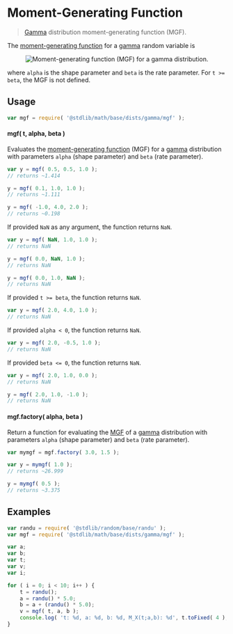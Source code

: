 # Moment-Generating Function

> [Gamma][gamma-distribution] distribution moment-generating function (MGF).

<!-- Section to include introductory text. Make sure to keep an empty line after the intro `section` element and another before the `/section` close. -->

<section class="intro">

The [moment-generating function][mgf] for a [gamma][gamma-distribution] random variable is

<!-- <equation class="equation" label="eq:gamma_mgf_function" align="center" raw="M_X(t) := \mathbb{E}\!\left[e^{tX}\right] = \left( 1 - \frac{t}{\beta} \right)^{-\alpha}" alt="Moment-generating function (MGF) for a gamma distribution."> -->

<div class="equation" align="center" data-raw-text="M_X(t) := \mathbb{E}\!\left[e^{tX}\right] = \left( 1 - \frac{t}{\beta} \right)^{-\alpha}" data-equation="eq:gamma_mgf_function">
    <img src="https://cdn.rawgit.com/stdlib-js/stdlib/6c7e930588674097b03b3201c5d368532bba6c67/lib/node_modules/@stdlib/math/base/dists/gamma/mgf/docs/img/equation_gamma_mgf_function.svg" alt="Moment-generating function (MGF) for a gamma distribution.">
    <br>
</div>

<!-- </equation> -->

where `alpha` is the shape parameter and `beta` is the rate parameter. For `t >= beta`, the MGF is not defined.

</section>

<!-- /.intro -->

<!-- Package usage documentation. -->

<section class="usage">

## Usage

```javascript
var mgf = require( '@stdlib/math/base/dists/gamma/mgf' );
```

#### mgf( t, alpha, beta )

Evaluates the [moment-generating function][mgf] (MGF) for a [gamma][gamma-distribution] distribution with parameters `alpha` (shape parameter) and `beta` (rate parameter).

```javascript
var y = mgf( 0.5, 0.5, 1.0 );
// returns ~1.414

y = mgf( 0.1, 1.0, 1.0 );
// returns ~1.111

y = mgf( -1.0, 4.0, 2.0 );
// returns ~0.198
```

If provided `NaN` as any argument, the function returns `NaN`.

```javascript
var y = mgf( NaN, 1.0, 1.0 );
// returns NaN

y = mgf( 0.0, NaN, 1.0 );
// returns NaN

y = mgf( 0.0, 1.0, NaN );
// returns NaN
```

If provided `t >= beta`, the function returns `NaN`.

```javascript
var y = mgf( 2.0, 4.0, 1.0 );
// returns NaN
```

If provided `alpha < 0`, the function returns `NaN`.

```javascript
var y = mgf( 2.0, -0.5, 1.0 );
// returns NaN
```

If provided `beta <= 0`, the function returns `NaN`.

```javascript
var y = mgf( 2.0, 1.0, 0.0 );
// returns NaN

y = mgf( 2.0, 1.0, -1.0 );
// returns NaN
```

#### mgf.factory( alpha, beta )

Return a function for evaluating the [MGF][mgf] of a [gamma][gamma-distribution] distribution with parameters `alpha` (shape parameter) and `beta` (rate parameter).

```javascript
var mymgf = mgf.factory( 3.0, 1.5 );

var y = mymgf( 1.0 );
// returns ~26.999

y = mymgf( 0.5 );
// returns ~3.375
```

</section>

<!-- /.usage -->

<!-- Package usage notes. Make sure to keep an empty line after the `section` element and another before the `/section` close. -->

<section class="notes">

</section>

<!-- /.notes -->

<!-- Package usage examples. -->

<section class="examples">

## Examples

<!-- eslint no-undef: "error" -->

```javascript
var randu = require( '@stdlib/random/base/randu' );
var mgf = require( '@stdlib/math/base/dists/gamma/mgf' );

var a;
var b;
var t;
var v;
var i;

for ( i = 0; i < 10; i++ ) {
    t = randu();
    a = randu() * 5.0;
    b = a + (randu() * 5.0);
    v = mgf( t, a, b );
    console.log( 't: %d, a: %d, b: %d, M_X(t;a,b): %d', t.toFixed( 4 ), a.toFixed( 4 ), b.toFixed( 4 ), v.toFixed( 4 ) );
}
```

</section>

<!-- /.examples -->

<!-- Section to include cited references. If references are included, add a horizontal rule *before* the section. Make sure to keep an empty line after the `section` element and another before the `/section` close. -->

<section class="references">

</section>

<!-- /.references -->

<!-- Section for all links. Make sure to keep an empty line after the `section` element and another before the `/section` close. -->

<section class="links">

[gamma-distribution]: https://en.wikipedia.org/wiki/Gamma_distribution

[mgf]: https://en.wikipedia.org/wiki/Moment-generating_function

</section>

<!-- /.links -->
